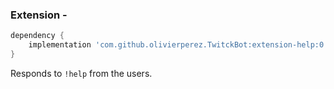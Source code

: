 ### Extension - 

```groovy
dependency {
    implementation 'com.github.olivierperez.TwitckBot:extension-help:0.0.4'
}
```

Responds to `!help` from the users.

